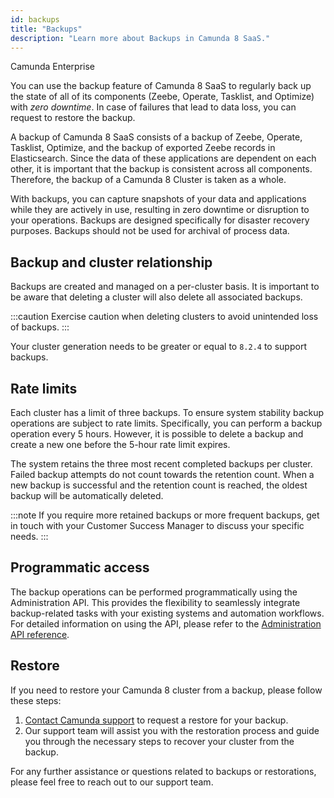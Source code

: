 ```yaml
---
id: backups
title: "Backups"
description: "Learn more about Backups in Camunda 8 SaaS."
---
```


<span class="badge badge--enterprise-only">Camunda Enterprise</span>

You can use the backup feature of Camunda 8 SaaS to regularly back up the state of all of its components (Zeebe, Operate, Tasklist, and Optimize) with _zero downtime_. In case of failures that lead to data loss, you can request to restore the backup.

A backup of Camunda 8 SaaS consists of a backup of Zeebe, Operate, Tasklist, Optimize, and the backup of exported Zeebe records in Elasticsearch. Since the data of these applications are dependent on each other, it is important that the backup is consistent across all components. Therefore, the backup of a Camunda 8 Cluster is taken as a whole.

With backups, you can capture snapshots of your data and applications while they are actively in use, resulting in zero downtime or disruption to your operations. Backups are designed specifically for disaster recovery purposes. Backups should not be used for archival of process data.

## Backup and cluster relationship

Backups are created and managed on a per-cluster basis. It is important to be aware that deleting a cluster will also delete all associated backups.

:::caution
Exercise caution when deleting clusters to avoid unintended loss of backups.
:::

Your cluster generation needs to be greater or equal to `8.2.4` to support backups.

## Rate limits

Each cluster has a limit of three backups. To ensure system stability backup operations are subject to rate limits. Specifically, you can perform a backup operation every 5 hours. However, it is possible to delete a backup and create a new one before the 5-hour rate limit expires.

The system retains the three most recent completed backups per cluster. Failed backup attempts do not count towards the retention count. When a new backup is successful and the retention count is reached, the oldest backup will be automatically deleted.

:::note
If you require more retained backups or more frequent backups, get in touch with your Customer Success Manager to discuss your specific needs.
:::

## Programmatic access

The backup operations can be performed programmatically using the Administration API. This provides the flexibility to seamlessly integrate backup-related tasks with your existing systems and automation workflows. For detailed information on using the API, please refer to the [Administration API reference](/apis-tools/administration-api-reference.md/).

## Restore

If you need to restore your Camunda 8 cluster from a backup, please follow these steps:

1. [Contact Camunda support](https://camunda.com/services/support/) to request a restore for your backup.
2. Our support team will assist you with the restoration process and guide you through the necessary steps to recover your cluster from the backup.

For any further assistance or questions related to backups or restorations, please feel free to reach out to our support team.
